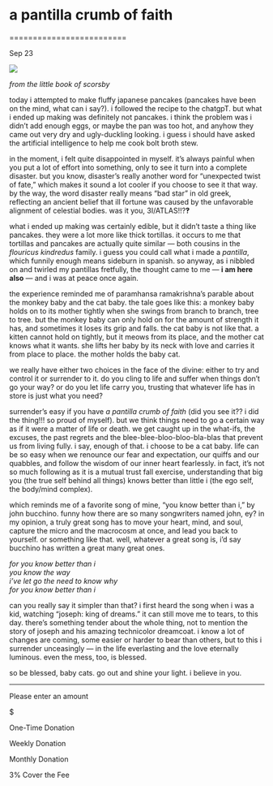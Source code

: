 # a pantilla crumb of faith

=========================

Sep 23


![](https://images.squarespace-cdn.com/content/v1/65bbdff6ba324b0d91b17a19/0466fc11-588e-4256-95ec-9c9d2359c735/panel10.png)

*from* *the little book of scorsby*

today i attempted to make fluffy japanese pancakes (pancakes have been on the mind, what can i say?). i followed the recipe to the chatgpT. but what i ended up making was definitely not pancakes. i think the problem was i didn’t add enough eggs, or maybe the pan was too hot, and anyhow they came out very dry and ugly-duckling looking. i guess i should have asked the artificial intelligence to help me cook bolt broth stew.

in the moment, i felt quite disappointed in myself. it’s always painful when you put a lot of effort into something, only to see it turn into a complete disaster. but you know, disaster’s really another word for “unexpected twist of fate,” which makes it sound a lot cooler if you choose to see it that way. by the way, the word disaster really means “bad star” in old greek, reflecting an ancient belief that ill fortune was caused by the unfavorable alignment of celestial bodies. was it you, 3I/ATLAS!!?**‽**

what i ended up making was certainly edible, but it didn’t taste a thing like pancakes. they were a lot more like thick tortillas. it occurs to me that tortillas and pancakes are actually quite similar — both cousins in the *flouricus kindredus* family. i guess you could call what i made a *pantilla*, which funnily enough means sideburn in spanish. so anyway, as i nibbled on and twirled my pantillas fretfully, the thought came to me — **i am here also** — and i was at peace once again.

the experience reminded me of paramhansa ramakrishna’s parable about the monkey baby and the cat baby. the tale goes like this: a monkey baby holds on to its mother tightly when she swings from branch to branch, tree to tree. but the monkey baby can only hold on for the amount of strength it has, and sometimes it loses its grip and falls. the cat baby is not like that. a kitten cannot hold on tightly, but it meows from its place, and the mother cat knows what it wants. she lifts her baby by its neck with love and carries it from place to place. the mother holds the baby cat.

we really have either two choices in the face of the divine: either to try and control it or surrender to it. do you cling to life and suffer when things don’t go your way? or do you let life carry you, trusting that whatever life has in store is just what you need?

surrender’s easy if you have *a* *pantilla crumb of faith* (did you see it?? i did the thing!!! so proud of myself). but we think things need to go a certain way as if it were a matter of life or death. we get caught up in the what-ifs, the excuses, the past regrets and the blee-blee-bloo-bloo-bla-blas that prevent us from living fully. i say, enough of that. i choose to be a cat baby. life can be so easy when we renounce our fear and expectation, our quiffs and our quabbles, and follow the wisdom of our inner heart fearlessly. in fact, it’s not so much following as it is a mutual trust fall exercise, understanding that big you (the true self behind all things) knows better than little i (the ego self, the body/mind complex).

which reminds me of a favorite song of mine, “you know better than i,” by john bucchino. funny how there are so many songwriters named john, ey? in my opinion, a truly great song has to move your heart, mind, and soul, capture the micro and the macrocosm at once, and lead you back to yourself. or something like that. well, whatever a great song is, i’d say bucchino has written a great many great ones.

*for you know better than i*  
*you know the way*  
*i’ve let go the need to know why*  
*for you know better than i*

can you really say it simpler than that? i first heard the song when i was a kid, watching “joseph: king of dreams.” it can still move me to tears, to this day. there’s something tender about the whole thing, not to mention the story of joseph and his amazing technicolor dreamcoat. i know a lot of changes are coming, some easier or harder to bear than others, but to this i surrender unceasingly — in the life everlasting and the love eternally luminous. even the mess, too, is blessed.

so be blessed, baby cats. go out and shine your light. i believe in you.

---




Please enter an amount





$

One-Time Donation

Weekly Donation

Monthly Donation

3% Cover the Fee